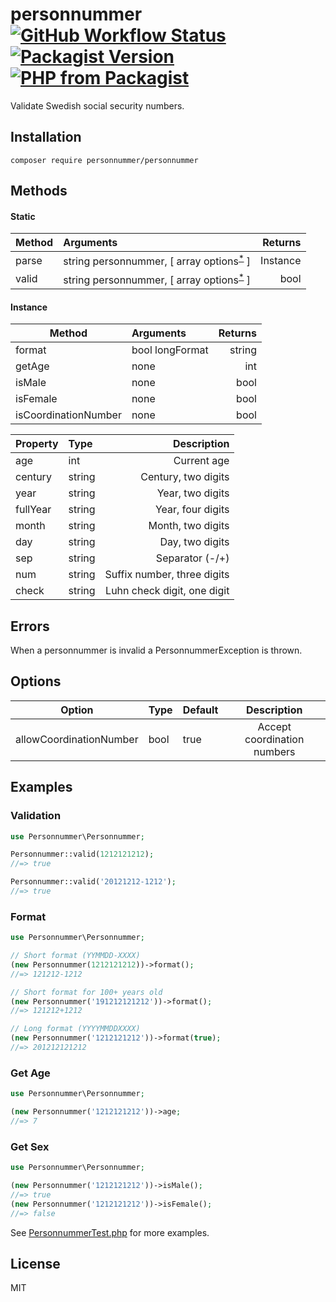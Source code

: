 # personnummer [![GitHub Workflow Status](https://img.shields.io/github/workflow/status/personnummer/php/PHP%20Composer)](https://github.com/personnummer/php/actions) [![Packagist Version](https://img.shields.io/packagist/v/personnummer/personnummer)](https://packagist.org/packages/personnummer/personnummer) [![PHP from Packagist](https://img.shields.io/packagist/php-v/personnummer/personnummer)](https://packagist.org/packages/personnummer/personnummer)

Validate Swedish social security numbers.

## Installation

```
composer require personnummer/personnummer
```

## Methods
#### Static
| Method | Arguments                                                      | Returns  |
| -------|:---------------------------------------------------------------|---------:|
| parse  | string personnummer, [ array options<sup>[*](#options)</sup> ] | Instance |
| valid  | string personnummer, [ array options<sup>[*](#options)</sup> ] | bool     |

#### Instance
| Method               | Arguments       | Returns |
| ---------------------|:----------------|--------:|
| format               | bool longFormat | string  |
| getAge               | none            | int     |
| isMale               | none            | bool    |
| isFemale             | none            | bool    |
| isCoordinationNumber | none            | bool    |

| Property | Type   | Description                 |
| ---------|:-------|----------------------------:|
| age      | int    | Current age                 |
| century  | string | Century, two digits         |
| year     | string | Year, two digits            |
| fullYear | string | Year, four digits           |
| month    | string | Month, two digits           |
| day      | string | Day, two digits             |
| sep      | string | Separator (-/+)             |
| num      | string | Suffix number, three digits |
| check    | string | Luhn check digit, one digit |

## Errors
When a personnummer is invalid a PersonnummerException is thrown.

## Options
| Option                  | Type | Default | Description                 |
| ------------------------|:-----|:--------|:---------------------------:|
| allowCoordinationNumber | bool | true    | Accept coordination numbers |

## Examples

### Validation

```php
use Personnummer\Personnummer;

Personnummer::valid(1212121212);
//=> true

Personnummer::valid('20121212-1212');
//=> true
```

### Format
```php
use Personnummer\Personnummer;

// Short format (YYMMDD-XXXX)
(new Personnummer(1212121212))->format();
//=> 121212-1212

// Short format for 100+ years old
(new Personnummer('191212121212'))->format();
//=> 121212+1212

// Long format (YYYYMMDDXXXX)
(new Personnummer('1212121212'))->format(true);
//=> 201212121212
```

### Get Age
```php
use Personnummer\Personnummer;

(new Personnummer('1212121212'))->age;
//=> 7
```

### Get Sex
```php
use Personnummer\Personnummer;

(new Personnummer('1212121212'))->isMale();
//=> true
(new Personnummer('1212121212'))->isFemale();
//=> false
```

See [PersonnummerTest.php](tests/PersonnummerTest.php) for more examples.

## License

MIT
